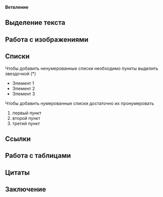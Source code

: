 **Ветвление**

## Выделение текста

## Работа с изображениями

## Списки

Чтобы добавить ненумерованные списки необходимо пункты выделить звездочкой (*)
* Элемент 1
* Элемент 2
* Элемент 3

Чтобы добавить нумерованные списки достаточно их пронумеровать

1. первый пункт
2. второй пункт
3. третий пункт


## Ссылки

## Работа с таблицами

## Цитаты

## Заключение